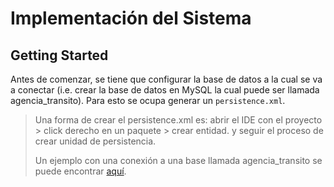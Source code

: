 # Implementación del Sistema

## Getting Started

Antes de comenzar, se tiene que configurar la base de datos a la cual se va a conectar (i.e. crear la base de datos en MySQL la cual puede ser llamada agencia_transito). Para esto se ocupa generar un `persistence.xml`.

> Una forma de crear el persistence.xml  es: abrir el IDE con el proyecto > click derecho en un paquete > crear entidad. y seguir el proceso de crear unidad de persistencia.
>
> Un ejemplo con una conexión a una base llamada agencia_transito se puede encontrar [aquí](./persistence.example.xml).